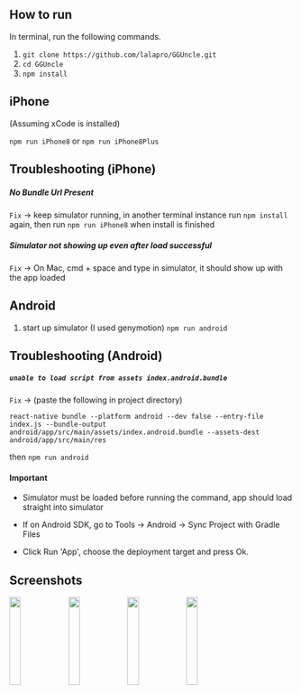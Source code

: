 ## How to run
In terminal, run the following commands.
1. `git clone https://github.com/lalapro/GGUncle.git`
2. `cd GGUncle`
3. `npm install`



## iPhone
(Assuming xCode is installed)

`npm run iPhone8` or `npm run iPhone8Plus`

## Troubleshooting (iPhone)
##### No Bundle Url Present

`Fix` -> keep simulator running, in another terminal instance run `npm install` again, then run `npm run iPhone8` when install is finished

##### Simulator not showing up even after load successful
`Fix` -> On Mac, cmd + space and type in simulator, it should show up with the app loaded

## Android
1. start up simulator (I used genymotion)
`npm run android`

## Troubleshooting (Android)

##### `unable to load script from assets index.android.bundle`
`Fix` -> (paste the following in project directory)

`react-native bundle --platform android --dev false --entry-file index.js --bundle-output android/app/src/main/assets/index.android.bundle --assets-dest android/app/src/main/res`

then `npm run android`

#### Important
* Simulator must be loaded before running the command, app should load straight into simulator

* If on Android SDK, go to Tools -> Android -> Sync Project with Gradle Files

* Click Run 'App', choose the deployment target and press Ok.


## Screenshots

<div style="width:100%">
  <img src="https://i.imgur.com/WBv4dxA.gifv" width="20%"/>
  <img src="https://i.imgur.com/VjVbbLk.png" width="20%"/>
  <img src="https://i.imgur.com/HO6lgEk.png" width="20%"/>
  <img src="https://i.imgur.com/ZHlDOzp.png" width="20%"/>
</div>
